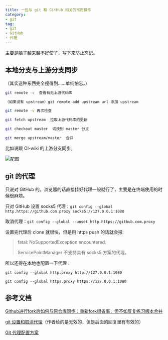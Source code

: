 ```yaml
---
title: 一些与 git 和 GitHub 相关的常用操作
category: 
- git
tag: 
- git
- GitHub
- 代理
---
```

主要是脑子越来越不好使了，写下来防止忘记。

<!-- more -->

## 本地分支与上游分支同步

（其实这种东西完全搜得到……单纯怕忘。）

```Bash
git remote -v  查看有无上游代码库

（如果没有 upstream）git remote add upstream url 添加 upstream

git remote -v 再次检查

git fetch upstream  拉取上游代码库的更新

git checkout master  切换到 master 分支

git merge upstream/master  合并
```

比如说跟 OI-wiki 的上游分支同步。

![配图](image/2020-06-01_15-42-00.jpg)

## git 的代理

只说对 GitHub 的。浏览器的话直接挂好代理一般就行了，主要是在终端使用的时候很麻烦。

只对 GitHub 设置 socks5 代理：`git config --global http.https://github.com.proxy socks5://127.0.0.1:1080`

取消代理：`git config --global --unset http.https://github.com.proxy`

设置完代理后 clone 就很快，但是用 https push 的话就会报:

> fatal: NoSupportedException encountered.
>
> ServicePointManager 不支持具有 socks5 方案的代理。

所以还得在本地也配置一下代理：

`git config --global http.proxy http://127.0.0.1:1080`

`git config --global https.proxy https://127.0.0.1:1080`

## 参考文档

[Github进行fork后如何与原仓库同步：重新fork很省事，但不如反复练习版本合并
](https://github.com/selfteaching/the-craft-of-selfteaching/issues/67)

[git 设置和取消代理](https://gist.github.com/laispace/666dd7b27e9116faece6)（作者给的是无效的，但是后面的回复里有有效的）

[Git 代理配置方案](https://wiki.imalan.cn/archives/Git%20%E4%BB%A3%E7%90%86%E9%85%8D%E7%BD%AE%E6%96%B9%E6%A1%88/)